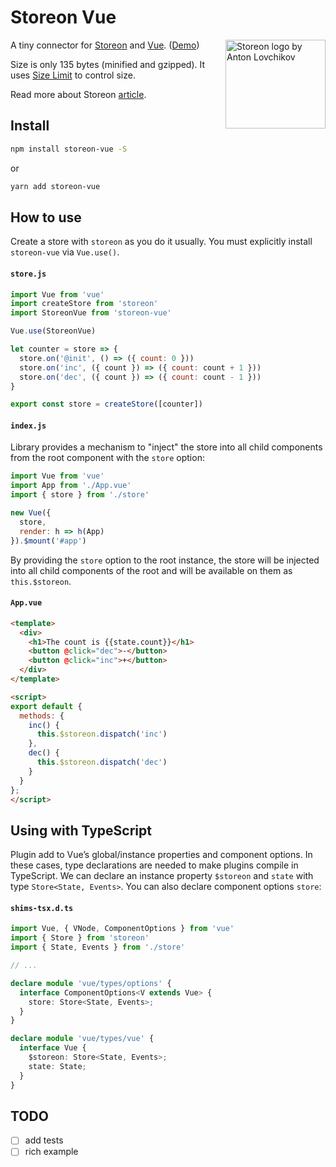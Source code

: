 # Storeon Vue

<img src="https://storeon.github.io/storeon/logo.svg" align="right" alt="Storeon logo by Anton Lovchikov" width="160" height="142">

A tiny connector for [Storeon] and [Vue]. ([Demo])

Size is only 135 bytes (minified and gzipped). It uses [Size Limit] to control size.

Read more about Storeon [article].

[storeon]: https://github.com/storeon/storeon
[tools]: https://github.com/storeon/storeon#tools
[vue]: https://github.com/vuejs/vue
[size limit]: https://github.com/ai/size-limit
[demo]: https://codesandbox.io/s/throbbing-sunset-x27qc
[article]: https://evilmartians.com/chronicles/storeon-redux-in-173-bytes

## Install

```sh
npm install storeon-vue -S
```
or
```sh
yarn add storeon-vue
```

## How to use

Create a store with `storeon` as you do it usually. You must explicitly install `storeon-vue` via `Vue.use()`.

#### `store.js`

```js
import Vue from 'vue'
import createStore from 'storeon'
import StoreonVue from 'storeon-vue'

Vue.use(StoreonVue)

let counter = store => {
  store.on('@init', () => ({ count: 0 }))
  store.on('inc', ({ count }) => ({ count: count + 1 }))
  store.on('dec', ({ count }) => ({ count: count - 1 }))
}

export const store = createStore([counter])
```

#### `index.js`

Library provides a mechanism to "inject" the store into all child components from the root component with the `store` option:

```js
import Vue from 'vue'
import App from './App.vue'
import { store } from './store'

new Vue({
  store,
  render: h => h(App)
}).$mount('#app')
```

By providing the `store` option to the root instance, the store will be injected
into all child components of the root and will be available on them as `this.$storeon`.

#### `App.vue`

```html
<template>
  <div>
    <h1>The count is {{state.count}}</h1>
    <button @click="dec">-</button>
    <button @click="inc">+</button>
  </div>
</template>

<script>
export default {
  methods: {
    inc() {
      this.$storeon.dispatch('inc')
    },
    dec() {
      this.$storeon.dispatch('dec')
    }
  }
};
</script>
```

## Using with TypeScript

Plugin add to Vue’s global/instance properties and component options. In these cases, type declarations are needed to make plugins compile in TypeScript. We can declare an instance property `$storeon` and `state` with type `Store<State, Events>`. You can also declare component options `store`:

#### `shims-tsx.d.ts`

```ts
import Vue, { VNode, ComponentOptions } from 'vue'
import { Store } from 'storeon'
import { State, Events } from './store'

// ...

declare module 'vue/types/options' {
  interface ComponentOptions<V extends Vue> {
    store: Store<State, Events>;
  }
}

declare module 'vue/types/vue' {
  interface Vue {
    $storeon: Store<State, Events>;
    state: State;
  }
}
```

## TODO
- [ ] add tests
- [ ] rich example
